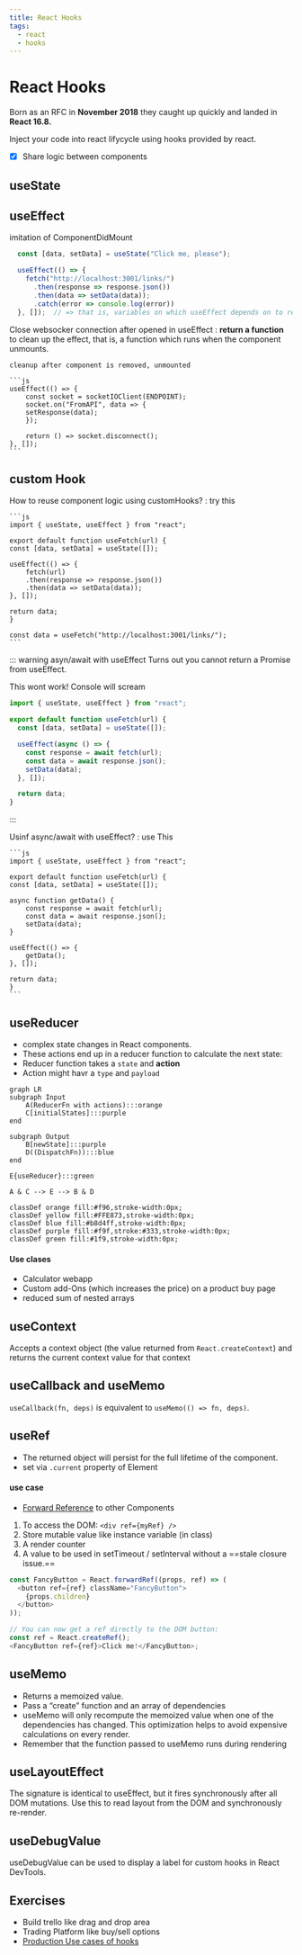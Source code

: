 ```yaml
---
title: React Hooks
tags:
  - react
  - hooks
---
```


# React Hooks

<TagLinks />

Born as an RFC in **November 2018** they caught up quickly and landed in **React 16.8.**

Inject your code into react lifycycle using hooks provided by react.

- [x] Share logic between components

## useState

## useEffect

imitation of ComponentDidMount

```js
  const [data, setData] = useState("Click me, please");

  useEffect(() => {
    fetch("http://localhost:3001/links/")
      .then(response => response.json())
      .then(data => setData(data));
      .catch(error => console.log(error))
  }, []);  // => that is, variables on which useEffect depends on to re-run.
```

Close websocker connection after opened in useEffect
: **return a function** to clean up the effect, that is, a function which runs when the component unmounts.

    cleanup after component is removed, unmounted

    ```js
    useEffect(() => {
        const socket = socketIOClient(ENDPOINT);
        socket.on("FromAPI", data => {
        setResponse(data);
        });

        return () => socket.disconnect();
    }, []);
    ```

## custom Hook

How to reuse component logic using customHooks?
: try this

    ```js
    import { useState, useEffect } from "react";

    export default function useFetch(url) {
    const [data, setData] = useState([]);

    useEffect(() => {
        fetch(url)
        .then(response => response.json())
        .then(data => setData(data));
    }, []);

    return data;
    }

    const data = useFetch("http://localhost:3001/links/");
    ```

::: warning asyn/await with useEffect
Turns out you cannot return a Promise from useEffect.

This wont work! Console will scream

```js
import { useState, useEffect } from "react";

export default function useFetch(url) {
  const [data, setData] = useState([]);

  useEffect(async () => {
    const response = await fetch(url);
    const data = await response.json();
    setData(data);
  }, []);

  return data;
}
```

:::

Usinf async/await with useEffect?
: use This

    ```js
    import { useState, useEffect } from "react";

    export default function useFetch(url) {
    const [data, setData] = useState([]);

    async function getData() {
        const response = await fetch(url);
        const data = await response.json();
        setData(data);
    }

    useEffect(() => {
        getData();
    }, []);

    return data;
    }
    ```

## useReducer

- complex state changes in React components.
- These actions end up in a reducer function to calculate the next state:
- Reducer function takes a `state` and **action**
- Action might havr a `type` and `payload`

```mermaid
graph LR
subgraph Input
    A(ReducerFn with actions):::orange
    C[initialStates]:::purple
end

subgraph Output
    B[newState]:::purple
    D((DispatchFn)):::blue
end

E{useReducer}:::green

A & C --> E --> B & D

classDef orange fill:#f96,stroke-width:0px;
classDef yellow fill:#FFE873,stroke-width:0px;
classDef blue fill:#b8d4ff,stroke-width:0px;
classDef purple fill:#f9f,stroke:#333,stroke-width:0px;
classDef green fill:#1f9,stroke-width:0px;
```

#### Use clases

- Calculator webapp
- Custom add-Ons (which increases the price) on a product buy page
- reduced sum of nested arrays

## useContext

Accepts a context object (the value returned from `React.createContext`) and
returns the current context value for that context

## useCallback and useMemo

`useCallback(fn, deps)` is equivalent to `useMemo(() => fn, deps)`.

## useRef

- The returned object will persist for the full lifetime of the component.
- set via `.current` property of Element

#### use case

- [Forward Reference](https://reactjs.org/docs/forwarding-refs.html) to other Components

1. To access the DOM: `<div ref={myRef} />`
2. Store mutable value like instance variable (in class)
3. A render counter
4. A value to be used in setTimeout / setInterval without a ==stale closure issue.==

```js
const FancyButton = React.forwardRef((props, ref) => (
  <button ref={ref} className="FancyButton">
    {props.children}
  </button>
));

// You can now get a ref directly to the DOM button:
const ref = React.createRef();
<FancyButton ref={ref}>Click me!</FancyButton>;
```

## useMemo

- Returns a memoized value.
- Pass a “create” function and an array of dependencies
- useMemo will only recompute the memoized value when one of the dependencies has changed. This optimization helps to avoid expensive calculations on every render.
- Remember that the function passed to useMemo runs during rendering

## useLayoutEffect

The signature is identical to useEffect, but it fires synchronously after all DOM mutations. Use this to read layout from the DOM and synchronously re-render.

## useDebugValue

useDebugValue can be used to display a label for custom hooks in React DevTools.

## Exercises

- Build trello like drag and drop area
- Trading Platform like buy/sell options
- [Production Use cases of hooks](https://stackoverflow.com/questions/66429202/what-are-production-use-cases-for-the-useref-usememo-usecallback-hooks)

<Footer />
